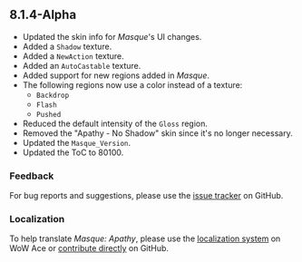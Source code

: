 ## 8.1.4-Alpha

- Updated the skin info for _Masque_'s UI changes.
- Added a `Shadow` texture.
- Added a `NewAction` texture.
- Added an `AutoCastable` texture.
- Added support for new regions added in _Masque_.
- The following regions now use a color instead of a texture:
  - `Backdrop`
  - `Flash`
  - `Pushed`
- Reduced the default intensity of the `Gloss` region.
- Removed the "Apathy - No Shadow" skin since it's no longer necessary.
- Updated the `Masque_Version`.
- Updated the ToC to 80100.

### Feedback

For bug reports and suggestions, please use the [issue tracker](https://github.com/StormFX/Masque_Apathy/issues "Report an Issue") on GitHub.

### Localization

To help translate _Masque: Apathy_, please use the [localization system](https://www.wowace.com/projects/masque-apathy/localization "Translate on WoW Ace") on WoW Ace or [contribute directly](https://github.com/StormFX/Masque_Apathy "Translate on GitHub") on GitHub.
